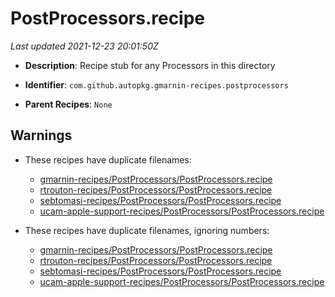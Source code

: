 # PostProcessors.recipe

_Last updated 2021-12-23 20:01:50Z_

- **Description**: Recipe stub for any Processors in this directory

- **Identifier**: `com.github.autopkg.gmarnin-recipes.postprocessors`

- **Parent Recipes**: `None`


## Warnings

- These recipes have duplicate filenames:
    - [gmarnin-recipes/PostProcessors/PostProcessors.recipe](/autopkg-dupe-tracker/gmarnin-recipes/PostProcessors/PostProcessors.recipe)
    - [rtrouton-recipes/PostProcessors/PostProcessors.recipe](/autopkg-dupe-tracker/rtrouton-recipes/PostProcessors/PostProcessors.recipe)
    - [sebtomasi-recipes/PostProcessors/PostProcessors.recipe](/autopkg-dupe-tracker/sebtomasi-recipes/PostProcessors/PostProcessors.recipe)
    - [ucam-apple-support-recipes/PostProcessors/PostProcessors.recipe](/autopkg-dupe-tracker/ucam-apple-support-recipes/PostProcessors/PostProcessors.recipe)

- These recipes have duplicate filenames, ignoring numbers:
    - [gmarnin-recipes/PostProcessors/PostProcessors.recipe](/autopkg-dupe-tracker/gmarnin-recipes/PostProcessors/PostProcessors.recipe)
    - [rtrouton-recipes/PostProcessors/PostProcessors.recipe](/autopkg-dupe-tracker/rtrouton-recipes/PostProcessors/PostProcessors.recipe)
    - [sebtomasi-recipes/PostProcessors/PostProcessors.recipe](/autopkg-dupe-tracker/sebtomasi-recipes/PostProcessors/PostProcessors.recipe)
    - [ucam-apple-support-recipes/PostProcessors/PostProcessors.recipe](/autopkg-dupe-tracker/ucam-apple-support-recipes/PostProcessors/PostProcessors.recipe)